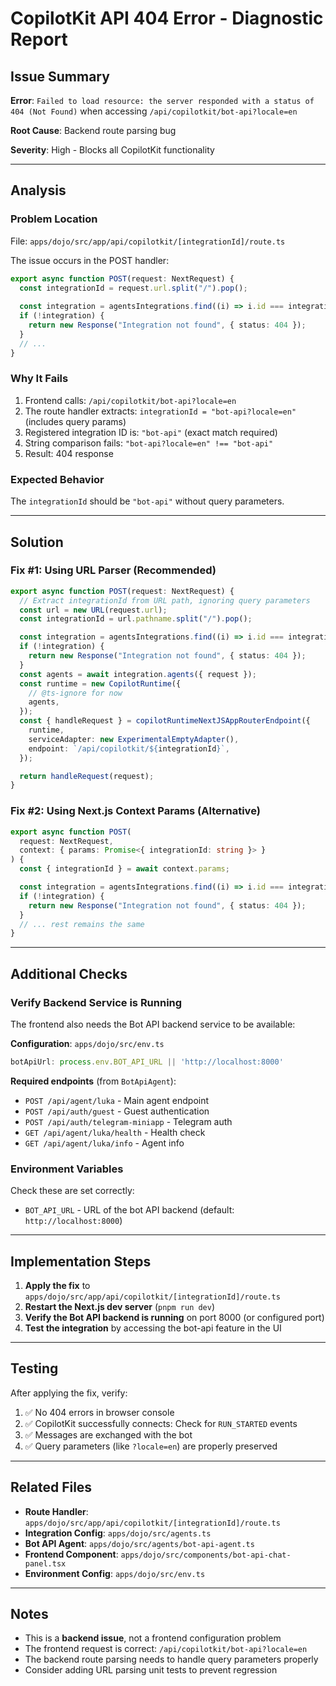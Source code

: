 # CopilotKit API 404 Error - Diagnostic Report

## Issue Summary

**Error**: `Failed to load resource: the server responded with a status of 404 (Not Found)` when accessing `/api/copilotkit/bot-api?locale=en`

**Root Cause**: Backend route parsing bug

**Severity**: High - Blocks all CopilotKit functionality

---

## Analysis

### Problem Location

File: `apps/dojo/src/app/api/copilotkit/[integrationId]/route.ts`

The issue occurs in the POST handler:

```typescript
export async function POST(request: NextRequest) {
  const integrationId = request.url.split("/").pop();
  
  const integration = agentsIntegrations.find((i) => i.id === integrationId);
  if (!integration) {
    return new Response("Integration not found", { status: 404 });
  }
  // ...
}
```

### Why It Fails

1. Frontend calls: `/api/copilotkit/bot-api?locale=en`
2. The route handler extracts: `integrationId = "bot-api?locale=en"` (includes query params)
3. Registered integration ID is: `"bot-api"` (exact match required)
4. String comparison fails: `"bot-api?locale=en" !== "bot-api"`
5. Result: 404 response

### Expected Behavior

The `integrationId` should be `"bot-api"` without query parameters.

---

## Solution

### Fix #1: Using URL Parser (Recommended)

```typescript
export async function POST(request: NextRequest) {
  // Extract integrationId from URL path, ignoring query parameters
  const url = new URL(request.url);
  const integrationId = url.pathname.split("/").pop();

  const integration = agentsIntegrations.find((i) => i.id === integrationId);
  if (!integration) {
    return new Response("Integration not found", { status: 404 });
  }
  const agents = await integration.agents({ request });
  const runtime = new CopilotRuntime({
    // @ts-ignore for now
    agents,
  });
  const { handleRequest } = copilotRuntimeNextJSAppRouterEndpoint({
    runtime,
    serviceAdapter: new ExperimentalEmptyAdapter(),
    endpoint: `/api/copilotkit/${integrationId}`,
  });

  return handleRequest(request);
}
```

### Fix #2: Using Next.js Context Params (Alternative)

```typescript
export async function POST(
  request: NextRequest,
  context: { params: Promise<{ integrationId: string }> }
) {
  const { integrationId } = await context.params;

  const integration = agentsIntegrations.find((i) => i.id === integrationId);
  if (!integration) {
    return new Response("Integration not found", { status: 404 });
  }
  // ... rest remains the same
}
```

---

## Additional Checks

### Verify Backend Service is Running

The frontend also needs the Bot API backend service to be available:

**Configuration**: `apps/dojo/src/env.ts`
```typescript
botApiUrl: process.env.BOT_API_URL || 'http://localhost:8000'
```

**Required endpoints** (from `BotApiAgent`):
- `POST /api/agent/luka` - Main agent endpoint
- `POST /api/auth/guest` - Guest authentication
- `POST /api/auth/telegram-miniapp` - Telegram auth
- `GET /api/agent/luka/health` - Health check
- `GET /api/agent/luka/info` - Agent info

### Environment Variables

Check these are set correctly:
- `BOT_API_URL` - URL of the bot API backend (default: `http://localhost:8000`)

---

## Implementation Steps

1. **Apply the fix** to `apps/dojo/src/app/api/copilotkit/[integrationId]/route.ts`
2. **Restart the Next.js dev server** (`pnpm run dev`)
3. **Verify the Bot API backend is running** on port 8000 (or configured port)
4. **Test the integration** by accessing the bot-api feature in the UI

---

## Testing

After applying the fix, verify:

1. ✅ No 404 errors in browser console
2. ✅ CopilotKit successfully connects: Check for `RUN_STARTED` events
3. ✅ Messages are exchanged with the bot
4. ✅ Query parameters (like `?locale=en`) are properly preserved

---

## Related Files

- **Route Handler**: `apps/dojo/src/app/api/copilotkit/[integrationId]/route.ts`
- **Integration Config**: `apps/dojo/src/agents.ts`
- **Bot API Agent**: `apps/dojo/src/agents/bot-api-agent.ts`
- **Frontend Component**: `apps/dojo/src/components/bot-api-chat-panel.tsx`
- **Environment Config**: `apps/dojo/src/env.ts`

---

## Notes

- This is a **backend issue**, not a frontend configuration problem
- The frontend request is correct: `/api/copilotkit/bot-api?locale=en`
- The backend route parsing needs to handle query parameters properly
- Consider adding URL parsing unit tests to prevent regression


